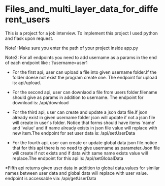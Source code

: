 # Files_and_multi_layer_data_for_different_users
This is a project for a job interview. To implement this project I used python and flask upon request.

Note1: Make sure you enter the path of your project inside app.py

Note2: For all endpoints you need to add username as a params in the end of each endpoint like : ?username=user1

* For the first api, user can upload a file into given username folder.If the folder doese not exist the program create one. The endpoint for upload is: api/upload.

* For the second api, user can downlaod a file from users folder.filename should give as params in addition to username. The endpoint for download is: /api/download 

* For the third api, user can create and update a json data file.If json already exist in given username folder json will update if not a json file will create in user's folder. Notice that forms should have items 'name' and 'value' and if name already exists in json file value will replace with new item.The endpoint for set user data is: /api/setUserData 

* For the fourth api, user can create or update global data json file.notice that for this api there is no need to give username as parameter.Json file will create if not exists and if data with same name exists value will replace.The endpoint for this api is: /api/setGlobalData 

*Fifth api returns given user data in addition to global data.values for similar names between user data and global data will replace with user value. endpoint is accessable via: /api/getUserData
